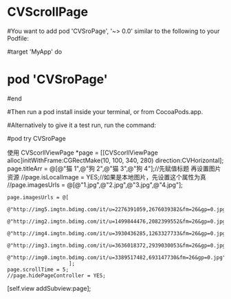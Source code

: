 # CVScrollPage
#You want to add pod 'CVSroPage', '~> 0.0' similar to the following to your Podfile:

#target 'MyApp' do
 # pod 'CVSroPage'
#end

#Then run a pod install inside your terminal, or from CocoaPods.app.

#Alternatively to give it a test run, run the command:

#pod try CVSroPage


使用
CVScorllViewPage *page = [[CVScorllViewPage alloc]initWithFrame:CGRectMake(10, 100, 340, 280) direction:CVHorizontal];
    page.titleArr = @[@"猫 1",@"狗 2",@"猫 3",@"狗 4"];//先赋值标题 再设置图片资源
    //page.isLocalImage = YES;//如果是本地图片，先设置这个属性为真
    //page.imagesUrls = @[@"1.jpg",@"2.jpg",@"3.jpg",@"4.jpg"];
    
    page.imagesUrls = @[
                        @"http://img5.imgtn.bdimg.com/it/u=2276391059,2676039382&fm=26&gp=0.jpg",
                        @"http://img2.imgtn.bdimg.com/it/u=1499844476,2082399552&fm=26&gp=0.jpg",
                        @"http://img4.imgtn.bdimg.com/it/u=3930436285,1263327733&fm=26&gp=0.jpg",
                        @"http://img3.imgtn.bdimg.com/it/u=3636018372,2939030053&fm=26&gp=0.jpg",
                        @"http://img0.imgtn.bdimg.com/it/u=3389517482,693147730&fm=26&gp=0.jpg"
                        ];
    page.scrollTime = 5;
    //page.hidePageController = YES;
    
[self.view addSubview:page];
